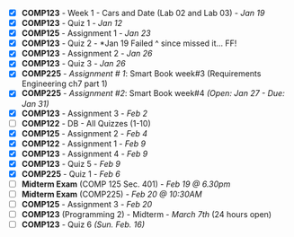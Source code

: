 - [x] **COMP123** - Week 1 - Cars and Date (Lab 02 and Lab 03) - *Jan 19*
- [x] **COMP123** - Quiz 1 - *Jan 12*
- [x] **COMP125** - Assignment 1 - *Jan 23*
- [x] **COMP123** - Quiz 2 - *Jan 19 
      Failed ^ since missed it... FF!
- [x] **COMP123** - Assignment 2 - *Jan 26*
- [x] **COMP123** - Quiz 3 - *Jan 26*
- [x] **COMP225** - *Assignment # 1*: Smart Book week#3 (Requirements Engineering ch7 part 1)
 - [x] **COMP225** - *Assignment #2*: Smart Book week#4 *(Open: Jan 27 - Due: Jan 31)*
 - [x] **COMP123** - Assignment 3 - *Feb 2*
 - [ ] **COMP122** - DB - All Quizzes (1-10)
- [x] **COMP125** - Assignment 2 - *Feb 4*
- [x] **COMP122** - Assignment 1 - *Feb 9*
- [x] **COMP123** - Assignment 4 - *Feb 9*
- [x] **COMP123** - Quiz 5 - *Feb 9*
- [x] **COMP225** - Quiz 1 - *Feb 6*
- [ ] **Midterm Exam** (COMP 125 Sec. 401) - *Feb 19 @ 6.30pm*
- [ ] **Midterm Exam** (COMP225) - *Feb 20 @ 10:30AM*
- [ ] **COMP125** - Assignment 3 - *Feb 20*
- [ ]  **COMP123** (Programming 2) - Midterm - *March 7th* (24 hours open)
- [ ] **COMP123** - Quiz 6 *(Sun. Feb. 16)*